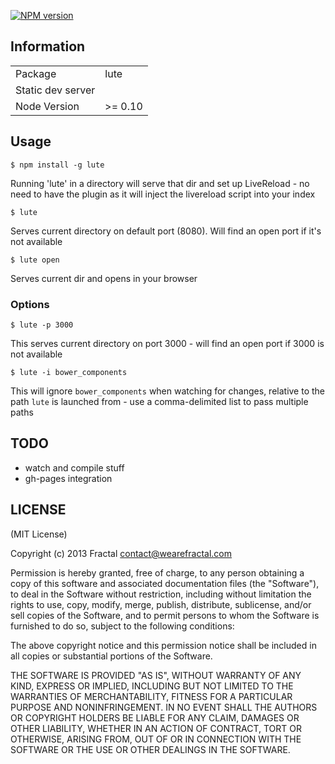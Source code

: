 [![NPM version](https://badge.fury.io/js/lute.png)](http://badge.fury.io/js/lute)

## Information

<table>
<tr>
<td>Package</td><td>lute</td>
</tr>
<tr>
<td>Static dev server</td>
<td></td>
</tr>
<tr>
<td>Node Version</td>
<td>>= 0.10</td>
</tr>
</table>

## Usage

`$ npm install -g lute`

Running 'lute' in a directory will serve that dir and set up LiveReload - no need to have the plugin as it will inject the livereload script into your index

`$ lute`

Serves current directory on default port (8080).  Will find an open port if it's not available

`$ lute open`

Serves current dir and opens in your browser

### Options

`$ lute -p 3000`

This serves current directory on port 3000 - will find an open port if 3000 is not available

`$ lute -i bower_components`

This will ignore `bower_components` when watching for changes, relative to the path `lute` is launched from - use a comma-delimited list to pass multiple paths


## TODO

- watch and compile stuff
- gh-pages integration

## LICENSE

(MIT License)

Copyright (c) 2013 Fractal <contact@wearefractal.com>

Permission is hereby granted, free of charge, to any person obtaining
a copy of this software and associated documentation files (the
"Software"), to deal in the Software without restriction, including
without limitation the rights to use, copy, modify, merge, publish,
distribute, sublicense, and/or sell copies of the Software, and to
permit persons to whom the Software is furnished to do so, subject to
the following conditions:

The above copyright notice and this permission notice shall be
included in all copies or substantial portions of the Software.

THE SOFTWARE IS PROVIDED "AS IS", WITHOUT WARRANTY OF ANY KIND,
EXPRESS OR IMPLIED, INCLUDING BUT NOT LIMITED TO THE WARRANTIES OF
MERCHANTABILITY, FITNESS FOR A PARTICULAR PURPOSE AND
NONINFRINGEMENT. IN NO EVENT SHALL THE AUTHORS OR COPYRIGHT HOLDERS BE
LIABLE FOR ANY CLAIM, DAMAGES OR OTHER LIABILITY, WHETHER IN AN ACTION
OF CONTRACT, TORT OR OTHERWISE, ARISING FROM, OUT OF OR IN CONNECTION
WITH THE SOFTWARE OR THE USE OR OTHER DEALINGS IN THE SOFTWARE.
